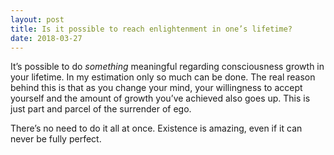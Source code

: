 ```yaml
---
layout: post
title: Is it possible to reach enlightenment in one’s lifetime?
date: 2018-03-27
---
```


<p>It’s possible to do <i>something</i> meaningful regarding consciousness growth in your lifetime. In my estimation only so much can be done. The real reason behind this is that as you change your mind, your willingness to accept yourself and the amount of growth you’ve achieved also goes up. This is just part and parcel of the surrender of ego.</p><p>There’s no need to do it all at once. Existence is amazing, even if it can never be fully perfect.</p>
